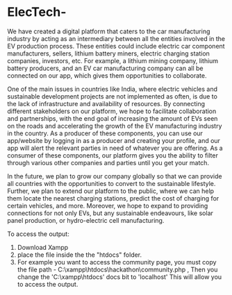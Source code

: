 # ElecTech-

We have created a digital platform that caters to the car manufacturing industry by acting as an intermediary between all the entities involved in the EV production process. These entities could include electric car component manufacturers, sellers, lithium battery miners, electric charging station companies, investors, etc.  For example, a lithium mining company, lithium battery producers, and an EV car manufacturing company can all be connected on our app, which gives them opportunities to collaborate. 

One of the main issues in countries like India, where electric vehicles and sustainable development projects are not implemented as often, is due to the lack of infrastructure and availability of resources. By connecting different stakeholders on our platform, we hope to facilitate collaboration and partnerships, with the end goal of increasing the amount of EVs seen on the roads and accelerating the growth of the EV manufacturing industry in the country. As a producer of these components, you can use our app/website by logging in as a producer and creating your profile, and our app will alert the relevant parties in need of whatever you are offering. As a consumer of these components, our platform gives you the ability to filter through various other companies and parties until you get your match. 

In the future, we plan to grow our company globally so that we can provide all countries with the opportunities to convert to the sustainable lifestyle. Further, we plan to extend our platform to the public, where we can help them locate the nearest charging stations, predict the cost of charging for certain vehicles, and more. Moreover, we hope to expand to providing connections for not only EVs, but any sustainable endeavours, like solar panel production, or hydro-electric cell manufacturing. 

To access the output:
1) Download Xampp
2) place the file inside the the "htdocs" folder.
3) For example you want to access the community page, you must copy the file path - C:\xampp\htdocs\hackathon\community.php  , Then you change the 'C:\xampp\htdocs' docs bit to 'localhost' This will allow you to access the output. 

